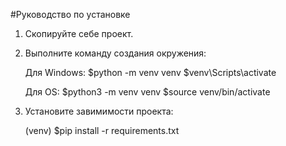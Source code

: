 #Руководство по установке

1. Скопируйте себе проект.
2. Выполните команду создания окружения:
    
    Для Windows:
    $python -m venv venv
    $venv\Scripts\activate

    Для OS:
    $python3 -m venv venv
    $source venv/bin/activate


3. Установите завимимости проекта:

    (venv) $pip install -r requirements.txt